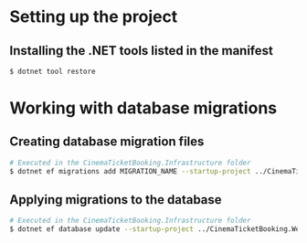 # Setting up the project

## Installing the .NET tools listed in the manifest

```bash
$ dotnet tool restore
```

# Working with database migrations

## Creating database migration files

```bash
# Executed in the CinemaTicketBooking.Infrastructure folder
$ dotnet ef migrations add MIGRATION_NAME --startup-project ../CinemaTicketBooking.Web
```

## Applying migrations to the database
```bash
# Executed in the CinemaTicketBooking.Infrastructure folder
$ dotnet ef database update --startup-project ../CinemaTicketBooking.Web
```
